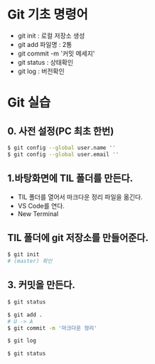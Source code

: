 #  Git 기초 명령어

- git init : 로컬 저장소 생성
- git add 파일명 : 2통
- git commit -m '커밋 메세지'
- git status : 상태확인
- git log : 버전확인 



# Git 실습

## 0. 사전 설정(PC 최초 한번)

```bash
$ git config --global user.name ''
$ git config --global user.email ''
```



## 1.바탕화면에 TIL 폴더를 만든다.

-  TIL 폴더를 열어서 마크다운 정리 파일을 옮긴다.
- VS Code를 연다.
- New Terminal 

## TIL 폴더에 git 저장소를 만들어준다.

```bash
$ git init
# (master) 확인
```

## 3. 커밋을 만든다.

```bash
$ git status
```

```bash
$ git add .
# U -> A
$ git commit -m '마크다운 정리'
```

```bash
$ git log
```

```bash
$ git status
```

